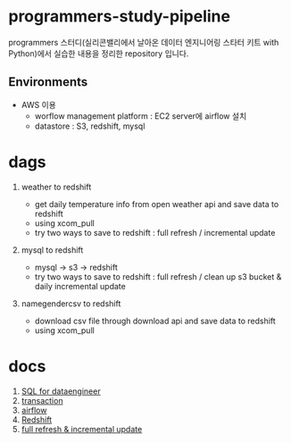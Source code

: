 # programmers-study-pipeline

programmers 스터디(실리콘밸리에서 날아온 데이터 엔지니어링 스타터 키트 with Python)에서 실습한 내용을 정리한 repository 입니다.

## Environments

- AWS 이용
  - worflow management platform : EC2 server에 airflow 설치
  - datastore : S3, redshift, mysql

# dags

1.  weather to redshift

    - get daily temperature info from open weather api and save data to redshift
    - using xcom_pull
    - try two ways to save to redshift : full refresh / incremental update

2.  mysql to redshift

    - mysql -> s3 -> redshift
    - try two ways to save to redshift : full refresh / clean up s3 bucket & daily incremental update

3.  namegendercsv to redshift

    - download csv file through download api and save data to redshift
    - using xcom_pull

# docs

1. [SQL for dataengineer](docs/SQL_for_dataengineer.md)
2. [transaction](docs/transaction.md)
3. [airflow](docs/airflow.md)
4. [Redshift](docs/Redshift.md)
5. [full refresh & incremental update](docs/full_refresh_and_incremental_update.md)
